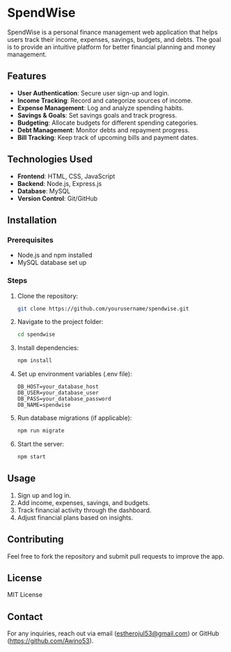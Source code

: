 # SpendWise

SpendWise is a personal finance management web application that helps users track their income, expenses, savings, budgets, and debts. The goal is to provide an intuitive platform for better financial planning and money management.

## Features
- **User Authentication**: Secure user sign-up and login.
- **Income Tracking**: Record and categorize sources of income.
- **Expense Management**: Log and analyze spending habits.
- **Savings & Goals**: Set savings goals and track progress.
- **Budgeting**: Allocate budgets for different spending categories.
- **Debt Management**: Monitor debts and repayment progress.
- **Bill Tracking**: Keep track of upcoming bills and payment dates.

## Technologies Used
- **Frontend**: HTML, CSS, JavaScript
- **Backend**: Node.js, Express.js
- **Database**: MySQL
- **Version Control**: Git/GitHub

## Installation
### Prerequisites
- Node.js and npm installed
- MySQL database set up

### Steps
1. Clone the repository:
   ```bash
   git clone https://github.com/yourusername/spendwise.git
   ```
2. Navigate to the project folder:
   ```bash
   cd spendwise
   ```
3. Install dependencies:
   ```bash
   npm install
   ```
4. Set up environment variables (.env file):
   ```
   DB_HOST=your_database_host
   DB_USER=your_database_user
   DB_PASS=your_database_password
   DB_NAME=spendwise
   ```
5. Run database migrations (if applicable):
   ```bash
   npm run migrate
   ```
6. Start the server:
   ```bash
   npm start
   ```

## Usage
1. Sign up and log in.
2. Add income, expenses, savings, and budgets.
3. Track financial activity through the dashboard.
4. Adjust financial plans based on insights.

## Contributing
Feel free to fork the repository and submit pull requests to improve the app.

## License
MIT License

## Contact
For any inquiries, reach out via email (estherojul53@gmail.com) or GitHub (https://github.com/Awino53).


